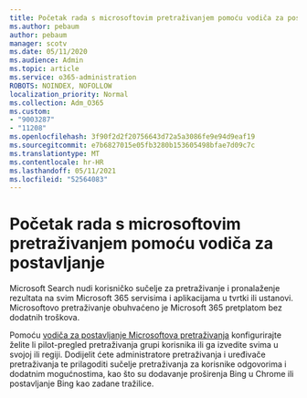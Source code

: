 ```yaml
---
title: Početak rada s microsoftovim pretraživanjem pomoću vodiča za postavljanje
ms.author: pebaum
author: pebaum
manager: scotv
ms.date: 05/11/2020
ms.audience: Admin
ms.topic: article
ms.service: o365-administration
ROBOTS: NOINDEX, NOFOLLOW
localization_priority: Normal
ms.collection: Adm_O365
ms.custom:
- "9003287"
- "11208"
ms.openlocfilehash: 3f90f2d2f20756643d72a5a3086fe9e94d9eaf19
ms.sourcegitcommit: e7b6827015e05fb3280b153605498bfae7d09c7c
ms.translationtype: MT
ms.contentlocale: hr-HR
ms.lasthandoff: 05/11/2021
ms.locfileid: "52564083"
---
```

# <a name="get-started-with-microsoft-search-using-the-set-up-guide"></a>Početak rada s microsoftovim pretraživanjem pomoću vodiča za postavljanje

Microsoft Search nudi korisničko sučelje za pretraživanje i pronalaženje rezultata na svim Microsoft 365 servisima i aplikacijama u tvrtki ili ustanovi. Microsoftovo pretraživanje obuhvaćeno je Microsoft 365 pretplatom bez dodatnih troškova. 

Pomoću [vodiča za postavljanje Microsoftova pretraživanja](https://go.microsoft.com/fwlink/?linkid=2156919) konfigurirajte želite li pilot-pregled pretraživanja grupi korisnika ili ga izvedite svima u svojoj ili regiji. Dodijelit ćete administratore pretraživanja i uređivače pretraživanja te prilagoditi sučelje pretraživanja za korisnike odgovorima i dodatnim mogućnostima, kao što su dodavanje proširenja Bing u Chrome ili postavljanje Bing kao zadane tražilice.
